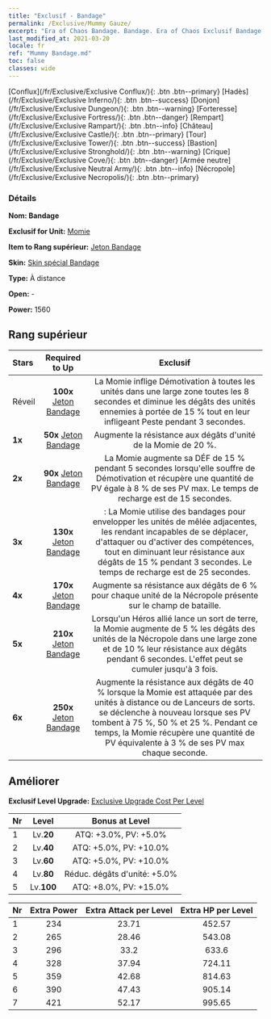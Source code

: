 ```yaml
---
title: "Exclusif - Bandage"
permalink: /Exclusive/Mummy Gauze/
excerpt: "Era of Chaos Bandage. Bandage. Era of Chaos Exclusif Bandage. Momie Exclusif."
last_modified_at: 2021-03-20
locale: fr
ref: "Mummy Bandage.md"
toc: false
classes: wide
---
```

 [Conflux](/fr/Exclusive/Exclusive Conflux/){: .btn .btn--primary} [Hadès](/fr/Exclusive/Exclusive Inferno/){: .btn .btn--success} [Donjon](/fr/Exclusive/Exclusive Dungeon/){: .btn .btn--warning} [Forteresse](/fr/Exclusive/Exclusive Fortress/){: .btn .btn--danger} [Rempart](/fr/Exclusive/Exclusive Rampart/){: .btn .btn--info} [Château](/fr/Exclusive/Exclusive Castle/){: .btn .btn--primary} [Tour](/fr/Exclusive/Exclusive Tower/){: .btn .btn--success} [Bastion](/fr/Exclusive/Exclusive Stronghold/){: .btn .btn--warning} [Crique](/fr/Exclusive/Exclusive Cove/){: .btn .btn--danger} [Armée neutre](/fr/Exclusive/Exclusive Neutral Army/){: .btn .btn--info} [Nécropole](/fr/Exclusive/Exclusive Necropolis/){: .btn .btn--primary} 

### Détails
 **Nom: Bandage** 

 **Exclusif for Unit:** [Momie](/fr/units/Mummy/) 

 **Item to Rang supérieur:** [Jeton Bandage](/fr/Items/con_981/)

 **Skin:** [Skin spécial Bandage](/fr/Items/con_649/)

 **Type:** À distance

 **Open:** -

 **Power:** 1560

## Rang supérieur

  |     Stars    |  Required to Up | Exclusif |
  |:-------------|:---------------:|:---------------:|
  |  Réveil  | **100x** [Jeton Bandage](/fr/Items/con_981/) | La Momie inflige Démotivation à toutes les unités dans une large zone toutes les 8 secondes et diminue les dégâts des unités ennemies à portée de 15 % tout en leur infligeant Peste pendant 3 secondes. |
  | **1x** <i class="fas fa-star"/> | **50x** [Jeton Bandage](/fr/Items/con_981/) | Augmente la résistance aux dégâts d'unité de la Momie de 20 %. |
  | **2x** <i class="fas fa-star"/> | **90x** [Jeton Bandage](/fr/Items/con_981/) | La Momie augmente sa DÉF de 15 % pendant 5 secondes lorsqu'elle souffre de Démotivation et récupère une quantité de PV égale à 8 % de ses PV max. Le temps de recharge est de 15 secondes. |
  | **3x** <i class="fas fa-star"/> | **130x** [Jeton Bandage](/fr/Items/con_981/) | <Momification> : La Momie utilise des bandages pour envelopper les unités de mêlée adjacentes, les rendant incapables de se déplacer, d'attaquer ou d'activer des compétences, tout en diminuant leur résistance aux dégâts de 15 % pendant 3 secondes. Le temps de recharge est de 25 secondes. |
  | **4x** <i class="fas fa-star"/> | **170x** [Jeton Bandage](/fr/Items/con_981/) | Augmente sa résistance aux dégâts de 6 % pour chaque unité de la Nécropole présente sur le champ de bataille. |
  | **5x** <i class="fas fa-star"/> | **210x** [Jeton Bandage](/fr/Items/con_981/) | Lorsqu'un Héros allié lance un sort de terre, la Momie augmente de 5 % les dégâts des unités de la Nécropole dans une large zone et de 10 % leur résistance aux dégâts pendant 6 secondes. L'effet peut se cumuler jusqu'à 3 fois. |
  | **6x** <i class="fas fa-star"/> | **250x** [Jeton Bandage](/fr/Items/con_981/) | Augmente la résistance aux dégâts de 40 % lorsque la Momie est attaquée par des unités à distance ou de Lanceurs de sorts. <Momification> se déclenche à nouveau lorsque ses PV tombent à 75 %, 50 % et 25 %. Pendant ce temps, la Momie récupère une quantité de PV équivalente à 3 % de ses PV max chaque seconde. |


## Améliorer
 **Exclusif Level Upgrade:** [Exclusive Upgrade Cost Per Level](/Exclusive/ExclusiveUpgradeCostPerLevel/)

  |  Nr  |   Level  | Bonus at Level |
  |:-----|:--------:|:--------------:|
  | 1 | Lv.**20** | ATQ: +3.0%, PV: +5.0% |
  | 2 | Lv.**40** | ATQ: +5.0%, PV: +10.0% |
  | 3 | Lv.**60** | ATQ: +5.0%, PV: +10.0% |
  | 4 | Lv.**80** | Réduc. dégâts d'unité: +5.0% |
  | 5 | Lv.**100** | ATQ: +8.0%, PV: +15.0% |


  |  Nr  |  Extra Power | Extra Attack per Level | Extra HP per Level |
  |:-----|:--------:|:--------:|:--------:|
  | 1 | 234 | 23.71 | 452.57 |
  | 2 | 265 | 28.46 | 543.08 |
  | 3 | 296 | 33.2 | 633.6 |
  | 4 | 328 | 37.94 | 724.11 |
  | 5 | 359 | 42.68 | 814.63 |
  | 6 | 390 | 47.43 | 905.14 |
  | 7 | 421 | 52.17 | 995.65 |



